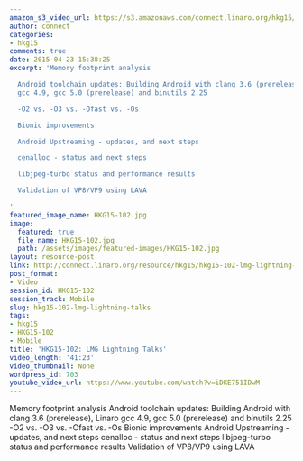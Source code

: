 ```yaml
---
amazon_s3_video_url: https://s3.amazonaws.com/connect.linaro.org/hkg15/Videos/02-09-Monday/HKG15-102+LMG+Lightning+Talks.mp4
author: connect
categories:
- hkg15
comments: true
date: 2015-04-23 15:38:25
excerpt: 'Memory footprint analysis

  Android toolchain updates: Building Android with clang 3.6 (prerelease), Linaro
  gcc 4.9, gcc 5.0 (prerelease) and binutils 2.25

  -O2 vs. -O3 vs. -Ofast vs. -Os

  Bionic improvements

  Android Upstreaming - updates, and next steps

  cenalloc - status and next steps

  libjpeg-turbo status and performance results

  Validation of VP8/VP9 using LAVA

'
featured_image_name: HKG15-102.jpg
image:
  featured: true
  file_name: HKG15-102.jpg
  path: /assets/images/featured-images/HKG15-102.jpg
layout: resource-post
link: http://connect.linaro.org/resource/hkg15/hkg15-102-lmg-lightning-talks/
post_format:
- Video
session_id: HKG15-102
session_track: Mobile
slug: hkg15-102-lmg-lightning-talks
tags:
- hkg15
- HKG15-102
- Mobile
title: 'HKG15-102: LMG Lightning Talks'
video_length: '41:23'
video_thumbnail: None
wordpress_id: 703
youtube_video_url: https://www.youtube.com/watch?v=iDKE751IDwM
---
```


Memory footprint analysis
Android toolchain updates: Building Android with clang 3.6 (prerelease), Linaro gcc 4.9, gcc 5.0 (prerelease) and binutils 2.25
-O2 vs. -O3 vs. -Ofast vs. -Os
Bionic improvements
Android Upstreaming - updates, and next steps
cenalloc - status and next steps
libjpeg-turbo status and performance results
Validation of VP8/VP9 using LAVA